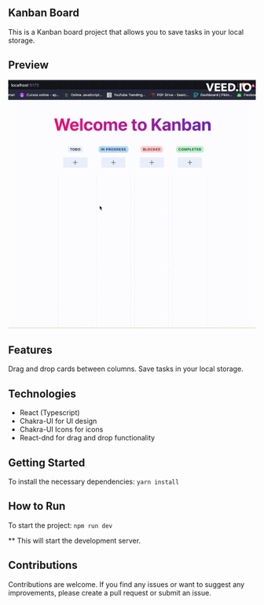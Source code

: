 ## Kanban Board
This is a Kanban board project that allows you to save tasks in your local storage.

## Preview
![Alt Text](./src/video.gif)

## Features
Drag and drop cards between columns.
Save tasks in your local storage.


## Technologies
- React (Typescript)
- Chakra-UI for UI design
- Chakra-UI Icons for icons
- React-dnd for drag and drop functionality

## Getting Started
To install the necessary dependencies: 
`yarn install`

## How to Run
To start the project:
`npm run dev`


** This will start the development server.


## Contributions
Contributions are welcome. If you find any issues or want to suggest any improvements, please create a pull request or submit an issue.
